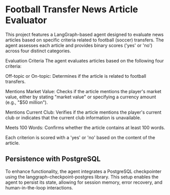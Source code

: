 # Football Transfer News Article Evaluator
This project features a LangGraph-based agent designed to evaluate news articles based on specific criteria related to football (soccer) transfers. The agent assesses each article and provides binary scores ('yes' or 'no') across four distinct categories.​

 Evaluation Criteria
The agent evaluates articles based on the following four criteria:

 Off-topic or On-topic: Determines if the article is related to football transfers.​

 Mentions Market Value: Checks if the article mentions the player's market value, either by stating "market value" or specifying a currency amount (e.g., "$50 million").​

 Mentions Current Club: Verifies if the article mentions the player's current club or indicates that the current club information is unavailable.​

 Meets 100 Words: Confirms whether the article contains at least 100 words.​

 Each criterion is scored with a 'yes' or 'no' based on the content of the article.​

## Persistence with PostgreSQL
To enhance functionality, the agent integrates a PostgreSQL checkpointer using the langgraph-checkpoint-postgres library. This setup enables the agent to persist its state, allowing for session memory, error recovery, and human-in-the-loop interactions.​
